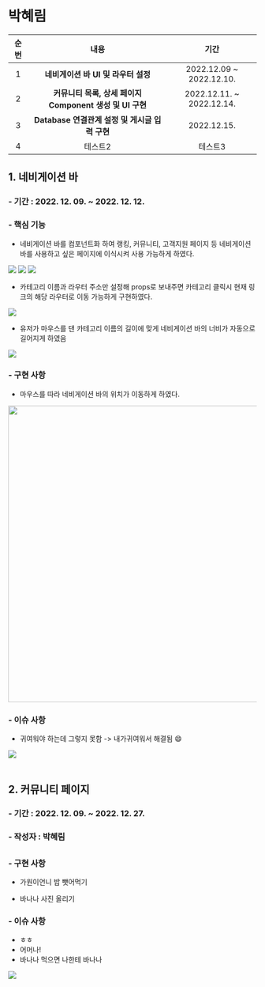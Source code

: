 # 박혜림
|순번|내용|기간|
|:------:|:---:|:---:|
|1|**네비게이션 바 UI 및 라우터 설정**|2022.12.09 ~ 2022.12.10.|
|2|**커뮤니티 목록, 상세 페이지 Component 생성 및 UI 구현**|2022.12.11. ~ 2022.12.14.|
|3|**Database 연결관계 설정 및 게시글 입력 구현**|2022.12.15.|
|4|테스트2|테스트3|

## 1. 네비게이션 바
### - 기간 : 2022. 12. 09. ~ 2022. 12. 12.
### - 핵심 기능
* 네비게이션 바를 컴포넌트화 하여 랭킹, 커뮤니티, 고객지원 페이지 등 네비게이션 바를 사용하고 싶은 페이지에 이식시켜 사용 가능하게 하였다.
<img src = "https://cdn.imweb.me/upload/S2020090710444c43a5dc5/264491c07402a.png">
<img src = "https://cdn.imweb.me/upload/S2020090710444c43a5dc5/7be58594809eb.png">
<img src = "https://cdn.imweb.me/upload/S2020090710444c43a5dc5/4555c8ecca382.png">

* 카테고리 이름과 라우터 주소만 설정해 props로 보내주면 카테고리 클릭시 현재 링크의 해당 라우터로 이동 가능하게 구현하였다.
<img src = "https://cdn.imweb.me/upload/S2020090710444c43a5dc5/2ba4afb10ffce.png">

* 유저가 마우스를 댄 카테고리 이름의 길이에 맞게 네비게이션 바의 너비가 자동으로 길어지게 하였음
<img src = "https://cdn.imweb.me/upload/S2020090710444c43a5dc5/27840ed401ba3.png">

### - 구현 사항
* 마우스를 따라 네비게이션 바의 위치가 이동하게 하였다.
<img style="width : 600px" src = "https://cdn.imweb.me/upload/S2020090710444c43a5dc5/c0a943d178a64.gif">

### - 이슈 사항 
* 귀여워야 하는데 그렇지 못함 -> 내가귀여워서 해결됨 :smile:


<img src = "https://artyandbanana.com/wp-content/uploads/2022/10/%EB%B0%94%EB%82%98%EB%82%98-%EC%9E%89%EA%B8%80%EB%A6%AC%EC%89%AC-%EB%A1%9C%EA%B3%A0-2-1.jpg"><br><br>


## 2. 커뮤니티 페이지
### - 기간 : 2022. 12. 09. ~ 2022. 12. 27.
### - 작성자 : 박혜림
## 
### - 구현 사항
- 가원이언니 밥 뺏어먹기
* 바나나 사진 올리기
### - 이슈 사항 
* ㅎㅎ 
* 어머나!
* 바나나 먹으면 나한테 바나나

<img src = "https://dimg.donga.com/wps/NEWS/IMAGE/2022/04/19/112966942.2.jpg">

